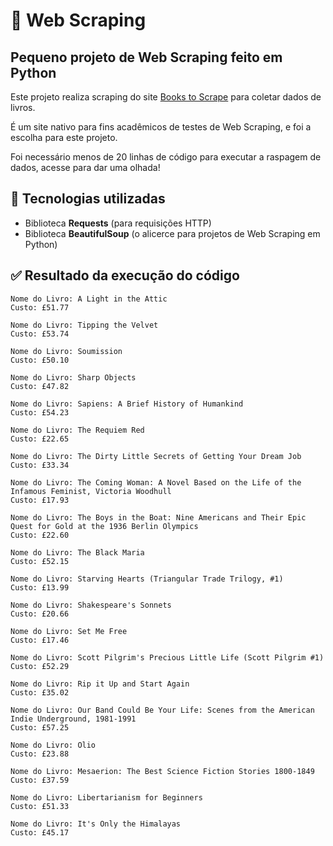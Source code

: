 # 🔧 Web Scraping

## Pequeno projeto de Web Scraping feito em Python

Este projeto realiza scraping do site [Books to Scrape](https://books.toscrape.com/) para coletar dados de livros.

É um site nativo para fins acadêmicos de testes de Web Scraping, e foi a escolha para este projeto.

Foi necessário menos de 20 linhas de código para executar a raspagem de dados, acesse para dar uma olhada! 

## 🤖 Tecnologias utilizadas

- Biblioteca **Requests** (para requisições HTTP)
- Biblioteca **BeautifulSoup** (o alicerce para projetos de Web Scraping em Python)

## ✅ Resultado da execução do código
```text
Nome do Livro: A Light in the Attic
Custo: £51.77

Nome do Livro: Tipping the Velvet
Custo: £53.74

Nome do Livro: Soumission
Custo: £50.10

Nome do Livro: Sharp Objects
Custo: £47.82

Nome do Livro: Sapiens: A Brief History of Humankind
Custo: £54.23

Nome do Livro: The Requiem Red
Custo: £22.65

Nome do Livro: The Dirty Little Secrets of Getting Your Dream Job
Custo: £33.34

Nome do Livro: The Coming Woman: A Novel Based on the Life of the Infamous Feminist, Victoria Woodhull
Custo: £17.93

Nome do Livro: The Boys in the Boat: Nine Americans and Their Epic Quest for Gold at the 1936 Berlin Olympics
Custo: £22.60

Nome do Livro: The Black Maria
Custo: £52.15

Nome do Livro: Starving Hearts (Triangular Trade Trilogy, #1)
Custo: £13.99

Nome do Livro: Shakespeare's Sonnets
Custo: £20.66

Nome do Livro: Set Me Free
Custo: £17.46

Nome do Livro: Scott Pilgrim's Precious Little Life (Scott Pilgrim #1)
Custo: £52.29

Nome do Livro: Rip it Up and Start Again
Custo: £35.02

Nome do Livro: Our Band Could Be Your Life: Scenes from the American Indie Underground, 1981-1991
Custo: £57.25

Nome do Livro: Olio
Custo: £23.88

Nome do Livro: Mesaerion: The Best Science Fiction Stories 1800-1849
Custo: £37.59

Nome do Livro: Libertarianism for Beginners
Custo: £51.33

Nome do Livro: It's Only the Himalayas
Custo: £45.17
```
